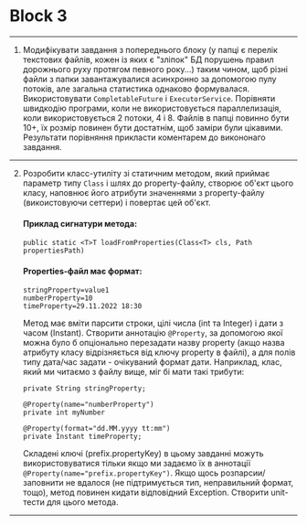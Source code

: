# Block 3
___________________________________________________________________________________________

1. Модифікувати завдання з попереднього блоку (у папці є перелік текстових файлів, кожен із яких є "зліпок" БД порушень правил дорожнього руху протягом певного року...) таким чином, щоб різні файли з папки завантажувалися асинхронно за допомогою пулу потоків, але загальна статистика однаково формувалася.
   Використовувати `CompletableFuture` і `ExecutorService`.
   Порівняти швидкодію програми, коли не використовується параллелизація, коли використовується 2 потоки, 4 і 8.
   Файлів в папці повинно бути 10+, їх розмір повинен бути достатнім, щоб заміри були цікавими.
   Результати порівняння прикласти коментарем до викононаго завдання.

___________________________________________________________________________________________

2. Розробити класс-утиліту зі статичним методом, який приймає параметр типу `Class` і шлях до property-файлу,
   створює об'єкт цього класу, наповнює його атрибути значеннями з property-файлу (викоистовуючи сеттери) 
   і повертає цей об'єкт.

   #### Приклад сигнатури метода:
   `public static <T>T loadFromProperties(Class<T> cls, Path propertiesPath)`
   

   #### Properties-файл має формат:
   `stringProperty=value1`\
   `numberProperty=10`\
   `timeProperty=29.11.2022 18:30`
   
   Метод має вміти парсити строки, цілі числа (int та Integer) і дати з часом (Instant).
   Створити аннотацію `@Property`, за допомогою якої можна було б опціонально перезадати назву property 
   (акщо назва атрибуту класу відрізняється від ключу property в файлі), а для полів типу дата/час 
   задати - очікуваний формат дати.
   Наприклад, клас, який ми читаємо з файлу вище, міг бі мати такі трибути:
   
   `private String stringProperty;`
   
   `@Property(name="numberProperty")`\
   `private int myNumber`
   
   `@Property(format="dd.MM.yyyy tt:mm")`\
   `private Instant timeProperty;`
   
   Складені ключі (prefix.propertyKey) в цьому завданні можуть використовуватися тільки якщо ми задаємо 
   їх в аннотації `@Property(name="prefix.propertyKey")`.
   Якщо щось розпарсии/заповнити не вдалося (не підтримується тип, неправильний формат, тощо), 
   метод повинен кидати відповідний Exception.
   Створити unit-тести для цього метода.
________________________________________________________________________________________

